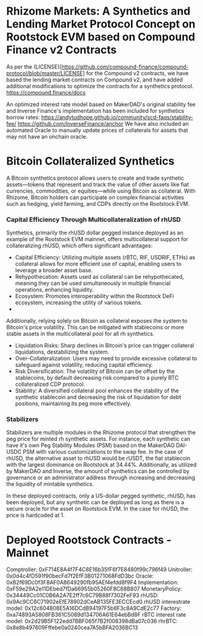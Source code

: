 # Rhizome Markets: A Synthetics and Lending Market Protocol Concept on Rootstock EVM based on Compound Finance v2 Contracts

As per the (LICENSE)[https://github.com/compound-finance/compound-protocol/blob/master/LICENSE] for the Compound v2 contracts, we have based the lending market contracts on Compound v2, and have added additional modifications to optimize the contracts for a synthetics protocol.
https://compound.finance/docs

An optimized interest rate model based on MakerDAO's original stability fee and Inverse Finance's implementation has been included for synthetics borrow rates:
https://andytudhope.github.io/community/scd-faqs/stability-fee/
https://github.com/InverseFinance/anchor
We have also included an automated Oracle to manually update prices of collaterals for assets that may not have an onchain oracle.

# Bitcoin Collateralized Synthetics
A Bitcoin synthetics protocol allows users to create and trade synthetic assets—tokens that represent and track the value of other assets like fiat currencies, commodities, or equities—while using Bitcoin as collateral. With Rhizome, Bitcoin holders can participate on complex financial activities such as hedging, yield farming, and CDPs directly on the Rootstock EVM.

### Capital Efficiency Through Multicollateralization of rhUSD
Synthetics, primarily the rhUSD dollar pegged instance deployed as an example of the Rootstock EVM mainnet, offers multicollateral support for collateralizing rhUSD, which offers significant advantages:
- Capital Efficiency: Utilizing multiple assets (rBTC, RIF, USDRIF, ETHs) as collateral allows for more efficient use of capital, enabling users to leverage a broader asset base.
- Rehypothecation: Assets used as collateral can be rehypothecated, meaning they can be used simultaneously in multiple financial operations, enhancing liquidity.
- Ecosystem: Promotes interoperability within the Rootstock DeFi ecosystem, increasing the utility of various tokens.
- 
Additionally, relying solely on Bitcoin as collateral exposes the system to Bitcoin's price volatility. This can be mitigated with stablecoins or more stable assets in the multicollateral pool for all rh synthetics.
- Liquidation Risks: Sharp declines in Bitcoin's price can trigger collateral liquidations, destabilizing the system.
- Over-Collateralization: Users may need to provide excessive collateral to safeguard against volatility, reducing capital efficiency.
- Risk Diversification: The volatility of Bitcoin can be offset by the stablecoins, by default decreasing risk compared to a purely BTC collateralized CDP protocol.
- Stability: A diversified collateral pool enhances the stability of the synthetic stablecoin and decreasing the risk of liquidation for debt positions, maintaining its peg more effectively.

### Stabilizers
Stabilizers are multiple modules in the Rhizome protocol that strengthen the peg price for minted rh synthetic assets. For instance, each synthetic can have it's own Peg Stability Modules (PSM) based on the MakerDAO DAI-USDC PSM with various customizations to the swap fee. In the case of rhUSD, the alternative asset to rhUSD would be rUSDT, the fiat stablecoin with the largest dominance on Rootstock at 34.44%. Additionally, as utilized by MakerDAO and Inverse, the amount of synthetics can be controlled by governance or an administrator address through increasing and decreasing the liquidity of mintable synthetics.

In these deployed contracts, only a US-dollar pegged synthetic, rhUSD, has been deployed, but any synthetic can be deployed as long as there is a secure oracle for the asset on Rootstock EVM. In the case for rhUSD, the price is hardcoded at 1.
# Deployed Rootstock Contracts - Mainnet

Comptroller:               0xF714E8A4f7F4C8E16b35fF6f7E8480f99c796f49
Unitroller:                0x0d4c4fD591f90becFd7f2EfF3B01271068FdD3bc
Oracle:                    0xB2f69Dc0f3F8AF0A8649290fb95AEf4efdd8f9F4
Implementation:            0xF59e29A2e11DEbed7fDa66955b05260F8C68B807
MonetaryPolicy:            0x34449Cc01C0B6A2A7E2ff7c6C79B88f7302FeF93
rhUSD:                     0x9Ac9CC6C71902eEfE78902dCeAB135FE3ECCEcd0
rhUSD interestrate model:  0x12c604808E5A16DCdB94197F5b6F3c8A9CdE2c77
Factory:                   0xa74893A5808FB361C5089d134706A61E64ebBd8F
rBTC interest rate model:  0x2d29B5F122edd7BBF065f7B2f008398dBa07c036
rhrBTC:                    0x8e8b497609Fffebe0a0240cea7A5bBFA2036BC13
